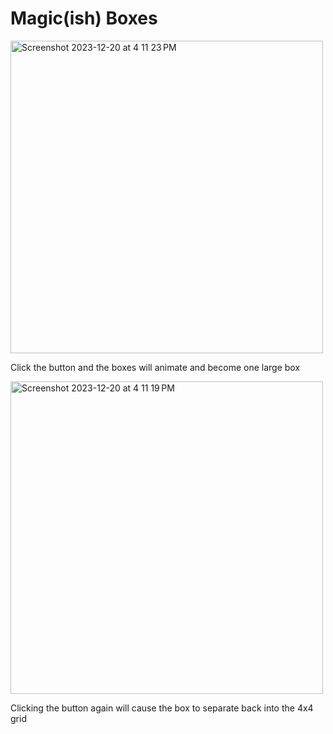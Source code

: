 <h1>Magic(ish) Boxes</h1>

<img width="500" alt="Screenshot 2023-12-20 at 4 11 23 PM" src="https://github.com/m-wheeler-dev/boxes/assets/105622101/06e5df87-5c9c-4ede-b2c1-e2a6cfda7d0b">

<p>Click the button and the boxes will animate and become one large box</p>

<img width="500" alt="Screenshot 2023-12-20 at 4 11 19 PM" src="https://github.com/m-wheeler-dev/boxes/assets/105622101/af30a9ab-fd54-40eb-acff-144b1f0b2dbf">

<p>Clicking the button again will cause the box to separate back into the 4x4 grid</p>
